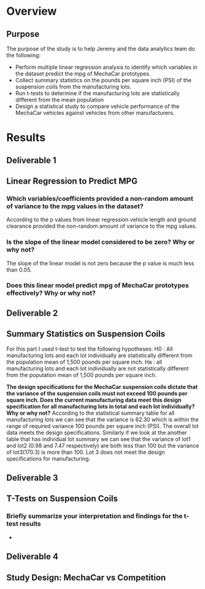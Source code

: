 # Overview
## Purpose
The purpose of the study is to help Jeremy and the data analytics team do the following:

- Perform multiple linear regression analysis to identify which variables in the dataset predict the mpg of MechaCar prototypes.
- Collect summary statistics on the pounds per square inch (PSI) of the suspension coils from the manufacturing lots.
- Run t-tests to determine if the manufacturing lots are statistically different from the mean population
- Design a statistical study to compare vehicle performance of the MechaCar vehicles against vehicles from other manufacturers.
# Results
## Deliverable 1
## Linear Regression to Predict MPG

### Which variables/coefficients provided a non-random amount of variance to the mpg values in the dataset?

According to the p values from linear regression vehicle length and ground clearance provided the non-random amount of variance to the mpg values.

### Is the slope of the linear model considered to be zero? Why or why not?
The slope of the linear model is not zero because the p value is much less than 0.05.


### Does this linear model predict mpg of MechaCar prototypes effectively? Why or why not?

## Deliverable 2
## Summary Statistics on Suspension Coils
For this part I used t-test to test the following hypotheses:
H0 : All manufacturing lots and each lot individually are statistically different from the population mean of 1,500 pounds per square inch.
Ha : all manufacturing lots and each lot individually are not statistically different from the population mean of 1,500 pounds per square inch.


**The design specifications for the MechaCar suspension coils dictate that the variance of the suspension coils must not exceed 100 pounds per square inch. Does the current manufacturing data meet this design specification for all manufacturing lots in total and each lot individually? Why or why not?**
According to the statistical summary table for all manufacturing lots we can see that the variance is 62.30 which is within the range of required variance 100 pounds per square inch (PSI). The overall lot data meets the design specifications.
Similarly if we look at the another table that has individual lot summary we can see that the variance of lot1 and lot2 (0.98 and 7.47 respectively) are both less than 100 but the variance of lot3(170.3) is more than 100. Lot 3 does not meet the design specifications for manufacturing.

## Deliverable 3
## T-Tests on Suspension Coils
### Briefly summarize your interpretation and findings for the t-test results
- 

## Deliverable 4
## Study Design: MechaCar vs Competition
